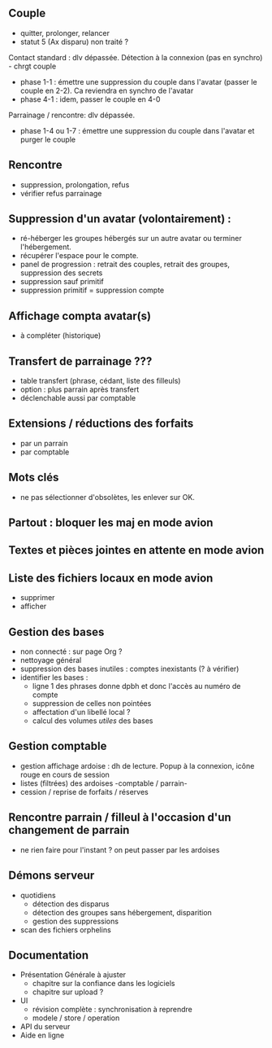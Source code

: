 
## Couple
- quitter, prolonger, relancer
- statut 5 (Ax disparu) non traité ?

Contact standard : dlv dépassée. Détection à la connexion (pas en synchro) - chrgt couple
- phase 1-1 : émettre une suppression du couple dans l'avatar (passer le couple en 2-2). Ca reviendra en synchro de l'avatar
- phase 4-1 : idem, passer le couple en 4-0

Parrainage / rencontre: dlv dépassée.
- phase 1-4 ou 1-7 : émettre une suppression du couple dans l'avatar et purger le couple

## Rencontre
- suppression, prolongation, refus
- vérifier refus parrainage

## Suppression d'un avatar (volontairement) : 
- ré-héberger les groupes hébergés sur un autre avatar ou terminer l'hébergement.
- récupérer l'espace pour le compte.
- panel de progression : retrait des couples, retrait des groupes, suppression des secrets
- suppression sauf primitif
- suppression primitif = suppression compte

## Affichage compta avatar(s)
- à compléter (historique)

## Transfert de parrainage ???
- table transfert (phrase, cédant, liste des filleuls)
- option : plus parrain après transfert
- déclenchable aussi par comptable

## Extensions / réductions des forfaits
- par un parrain
- par comptable

## Mots clés
- ne pas sélectionner d'obsolètes, les enlever sur OK.

## Partout : bloquer les maj en mode avion

## Textes et pièces jointes en attente en mode avion

## Liste des fichiers locaux en mode avion
- supprimer
- afficher

## Gestion des bases
- non connecté : sur page Org ?
- nettoyage général
- suppression des bases inutiles : comptes inexistants (? à vérifier)
- identifier les bases :
  - ligne 1 des phrases donne dpbh et donc l'accès au numéro de compte
  - suppression de celles non pointées
  - affectation d'un libellé local ?
  - calcul des volumes _utiles_ des bases

## Gestion comptable
- gestion affichage ardoise : dh de lecture. Popup à la connexion, icône rouge en cours de session
- listes (filtrées) des ardoises -comptable / parrain-
- cession / reprise de forfaits / réserves

## Rencontre parrain / filleul à l'occasion d'un changement de parrain
- ne rien faire pour l'instant ? on peut passer par les ardoises

## Démons serveur
- quotidiens
  - détection des disparus
  - détection des groupes sans hébergement, disparition
  - gestion des suppressions
- scan des fichiers orphelins

## Documentation
- Présentation Générale à ajuster
  - chapitre sur la confiance dans les logiciels
  - chapitre sur upload ?
- UI
  - révision complète : synchronisation à reprendre
  - modele / store / operation
- API du serveur
- Aide en ligne
